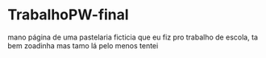 # TrabalhoPW-final

mano página de uma pastelaria ficticia que eu fiz pro trabalho de escola, ta bem zoadinha mas tamo lá pelo menos tentei

